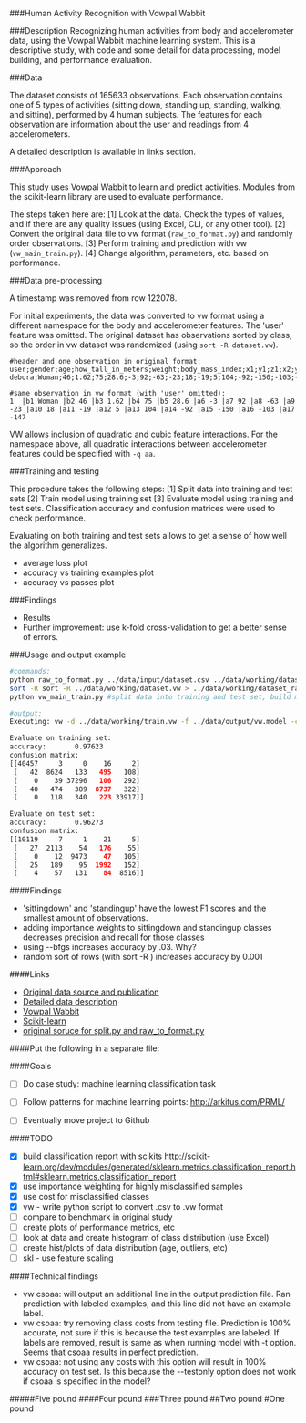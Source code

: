 ###Human Activity Recognition with Vowpal Wabbit


###Description
Recognizing human activities from body and accelerometer data, using the Vowpal Wabbit machine learning system.
This is a descriptive study, with code and some detail for data processing, model building, and performance evaluation.


###Data

The dataset consists of 165633 observations. Each observation contains one of 5 types of activities (sitting down, standing up, standing, walking, and sitting), performed by 4 human subjects. The features for each observation are information about the user and readings from 4 accelerometers.

A detailed description is available in links section.


###Approach

This study uses Vowpal Wabbit to learn and predict activities. Modules from the scikit-learn library are used to evaluate performance. 

The steps taken here are:
[1] Look at the data. Check the types of values, and if there are any quality issues (using Excel, CLI, or any other tool).
[2] Convert the original data file to vw format (`raw_to_format.py`) and randomly order observations.
[3] Perform training and prediction with vw (`vw_main_train.py`).
[4] Change algorithm, parameters, etc. based on performance.


###Data pre-processing

A timestamp was removed from row 122078.

For initial experiments, the data was converted to vw format using a different namespace for the body and accelerometer features. The 'user' feature was omitted. The original dataset has observations sorted by class, so the order in vw dataset was randomized (using `sort -R dataset.vw`).

```
#header and one observation in original format:
user;gender;age;how_tall_in_meters;weight;body_mass_index;x1;y1;z1;x2;y2;z2;x3;y3;z3;x4;y4;z4;class
debora;Woman;46;1.62;75;28.6;-3;92;-63;-23;18;-19;5;104;-92;-150;-103;-147;sitting

#same observation in vw format (with 'user' omitted):
1  |b1 Woman |b2 46 |b3 1.62 |b4 75 |b5 28.6 |a6 -3 |a7 92 |a8 -63 |a9 -23 |a10 18 |a11 -19 |a12 5 |a13 104 |a14 -92 |a15 -150 |a16 -103 |a17 -147
```

VW allows inclusion of quadratic and cubic feature interactions. For the namespace above, all quadratic interactions between accelerometer features could be specified with `-q aa`.


###Training and testing

This procedure takes the following steps:
[1] Split data into training and test sets
[2] Train model using training set
[3] Evaluate model using training and test sets. Classification accuracy and confusion matrices were used to check performance.

Evaluating on both training and test sets allows to get a sense of how well the algorithm generalizes.

- average loss plot
- accuracy vs training examples plot
- accuracy vs passes plot



###Findings

- Results
- Further improvement: use k-fold cross-validation to get a better sense of errors.


###Usage and output example
```bash
#commands:
python raw_to_format.py ../data/input/dataset.csv ../data/working/dataset.vw vw #convert data to vw format
sort -R sort -R ../data/working/dataset.vw > ../data/working/dataset_rand.vw #randomize rows in dataset
python vw_main_train.py #split data into training and test set, build model, evaluate on test set

#output:
Executing: vw -d ../data/working/train.vw -f ../data/output/vw.model -c -k --oaa 5 --bfgs --loss_function logistic --passes 30 --quiet

Evaluate on training set:
accuracy:       0.97623
confusion matrix:
[[40457     3     0    16     2]
 [   42  8624   133   495   108]
 [    0    39 37296   106   292]
 [   40   474   389  8737   322]
 [    0   118   340   223 33917]]

Evaluate on test set:
accuracy:       0.96273
confusion matrix:
[[10119     7     1    21     5]
 [   27  2113    54   176    55]
 [    0    12  9473    47   105]
 [   25   189    95  1992   152]
 [    4    57   131    84  8516]]
```

####Findings
- 'sittingdown' and 'standingup' have the lowest F1 scores and the smallest amount of observations.
- adding importance weights to sittingdown and standingup classes decreases precision and recall for those classes
- using --bfgs increases accuracy by .03. Why?
- random sort of rows (with sort -R <filename>) increases accuracy by 0.001

####Links
- [Original data source and publication](http://groupware.les.inf.puc-rio.br/har)
- [Detailed data description](http://archive.ics.uci.edu/ml/datasets/Wearable+Computing%3A+Classification+of+Body+Postures+and+Movements+%28PUC-Rio%29)
- [Vowpal Wabbit](https://github.com/JohnLangford/vowpal_wabbit/wiki)
- [Scikit-learn](http://scikit-learn.org/stable/)
- [original soruce for split.py and raw_to_format.py](https://github.com/zygmuntz/phraug)



####Put the following in a separate file:

####Goals
- [ ] Do case study: machine learning classification task
- [ ] Follow patterns for machine learning points: http://arkitus.com/PRML/
- [ ] Eventually move project to Github 


####TODO
- [x] build classification report with scikits http://scikit-learn.org/dev/modules/generated/sklearn.metrics.classification_report.html#sklearn.metrics.classification_report
- [x] use importance weighting for highly misclassified samples
- [x] use cost for misclassified classes
- [x] vw - write python script to convert .csv to .vw format
- [ ] compare to benchmark in original study
- [ ] create plots of performance metrics, etc 
- [ ] look at data and create histogram of class distribution (use Excel)
- [ ] create hist/plots of data distribution (age, outliers, etc)
- [ ] skl - use feature scaling

####Technical findings
- vw csoaa: will output an additional line in the output prediction file. Ran prediction with labeled examples, and this line did not have an example label.
- vw csoaa: try removing class costs from testing file. Prediction is 100% accurate, not sure if this is because the test examples are labeled. If labels are removed, result is same as when running model with -t option. Seems that csoaa results in perfect prediction.
- vw csoaa: not using any costs with this option will result in 100% accuracy on test set. Is this because the --testonly option does not work if csoaa is specified in the model?


#####Five pound
####Four pound
###Three pound
##Two pound
#One pound